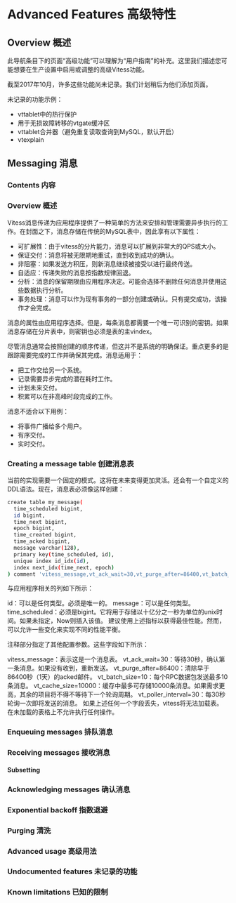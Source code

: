 # Advanced Features 高级特性
## Overview 概述
此导航条目下的页面“高级功能”可以理解为“用户指南”的补充。这里我们描述您可能想要在生产设置中启用或调整的高级Vitess功能。

截至2017年10月，许多这些功能尚未记录。我们计划稍后为他们添加页面。

未记录的功能示例：

- vttablet中的热行保护
- 用于无损故障转移的vtgate缓冲区
- vttablet合并器（避免重复读取查询到MySQL，默认开启）
- vtexplain

## Messaging 消息
### Contents 内容
### Overview  概述
Vitess消息传递为应用程序提供了一种简单的方法来安排和管理需要异步执行的工作。在封面之下，消息存储在传统的MySQL表中，因此享有以下属性：

- 可扩展性：由于vitess的分片能力，消息可以扩展到非常大的QPS或大小。
- 保证交付：消息将被无限期地重试，直到收到成功的确认。
- 非阻塞：如果发送方积压，则新消息继续被接受以进行最终传送。
- 自适应：传递失败的消息按指数规律回退。
- 分析：消息的保留期限由应用程序决定。可能会选择不删除任何消息并使用这些数据执行分析。
- 事务处理：消息可以作为现有事务的一部分创建或确认。只有提交成功，该操作才会完成。

消息的属性由应用程序选择。但是，每条消息都需要一个唯一可识别的密钥。如果消息存储在分片表中，则密钥也必须是表的主vindex。

尽管消息通常会按照创建的顺序传递，但这并不是系统的明确保证。重点更多的是跟踪需要完成的工作并确保其完成。消息适用于：

- 把工作交给另一个系统。
- 记录需要异步完成的潜在耗时工作。
- 计划未来交付。
- 积累可以在非高峰时段完成的工作。

消息不适合以下用例：

- 将事件广播给多个用户。
- 有序交付。
- 实时交付。
### Creating a message table 创建消息表
当前的实现需要一个固定的模式。这将在未来变得更加灵活。还会有一个自定义的DDL语法。现在，消息表必须像这样创建：
``` bash
create table my_message(
  time_scheduled bigint,
  id bigint,
  time_next bigint,
  epoch bigint,
  time_created bigint,
  time_acked bigint,
  message varchar(128),
  primary key(time_scheduled, id),
  unique index id_idx(id),
  index next_idx(time_next, epoch)
) comment 'vitess_message,vt_ack_wait=30,vt_purge_after=86400,vt_batch_size=10,vt_cache_size=10000,vt_poller_interval=30'
```

与应用程序相关的列如下所示：

id：可以是任何类型。必须是唯一的。
message：可以是任何类型。
time_scheduled：必须是bigint。它将用于存储以十亿分之一秒为单位的unix时间。如果未指定，Now则插入该值。
建议使用上述指标以获得最佳性能。然而，可以允许一些变化来实现不同的性能平衡。

注释部分指定了其他配置参数。这些字段如下所示：

vitess_message：表示这是一个消息表。
vt_ack_wait=30：等待30秒，确认第一条消息。如果没有收到，重新发送。
vt_purge_after=86400：清除早于86400秒（1天）的acked邮件。
vt_batch_size=10：每个RPC数据包发送最多10条消息。
vt_cache_size=10000：缓存中最多可存储10000条消息。如果需求更高，其余的项目将不得不等待下一个轮询周期。
vt_poller_interval=30：每30秒轮询一次即将发送的消息。
如果上述任何一个字段丢失，vitess将无法加载表。在未加载的表格上不允许执行任何操作。

### Enqueuing messages 排队消息

### Receiving messages 接收消息
#### Subsetting
### Acknowledging messages 确认消息
### Exponential backoff 指数退避
### Purging 清洗
### Advanced usage 高级用法
### Undocumented features 未记录的功能
### Known limitations 已知的限制
